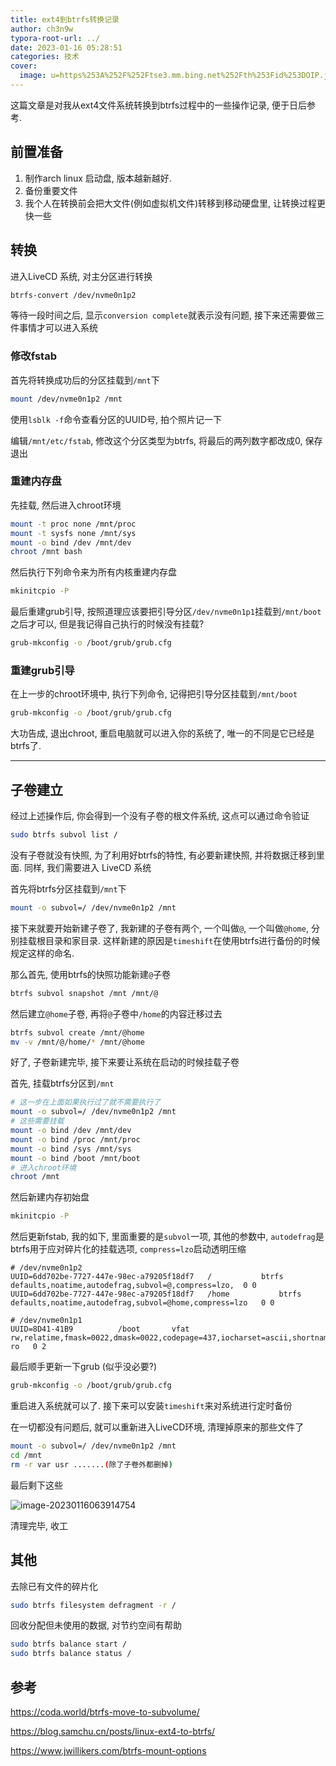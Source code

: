 ```yaml
---
title: ext4到btrfs转换记录
author: ch3n9w
typora-root-url: ../
date: 2023-01-16 05:28:51
categories: 技术
cover:
  image: u=https%253A%252F%252Ftse3.mm.bing.net%252Fth%253Fid%253DOIP.jpeg
---
```


这篇文章是对我从ext4文件系统转换到btrfs过程中的一些操作记录, 便于日后参考. 

## 前置准备

1. 制作arch linux 启动盘, 版本越新越好.
2. 备份重要文件
3. 我个人在转换前会把大文件(例如虚拟机文件)转移到移动硬盘里, 让转换过程更快一些

## 转换

进入LiveCD 系统, 对主分区进行转换

```bash
btrfs-convert /dev/nvme0n1p2
```

等待一段时间之后, 显示`conversion complete`就表示没有问题, 接下来还需要做三件事情才可以进入系统

### 修改fstab

首先将转换成功后的分区挂载到`/mnt`下

```bash
mount /dev/nvme0n1p2 /mnt
```

使用`lsblk -f`命令查看分区的UUID号, 拍个照片记一下

编辑`/mnt/etc/fstab`, 修改这个分区类型为btrfs, 将最后的两列数字都改成0, 保存退出

### 重建内存盘

先挂载, 然后进入chroot环境

```bash
mount -t proc none /mnt/proc
mount -t sysfs none /mnt/sys
mount -o bind /dev /mnt/dev
chroot /mnt bash
```

然后执行下列命令来为所有内核重建内存盘

```bash
mkinitcpio -P
```

最后重建grub引导, 按照道理应该要把引导分区`/dev/nvme0n1p1`挂载到`/mnt/boot`之后才可以, 但是我记得自己执行的时候没有挂载?

```bash
grub-mkconfig -o /boot/grub/grub.cfg
```

### 重建grub引导

在上一步的chroot环境中, 执行下列命令, 记得把引导分区挂载到`/mnt/boot` 

```bash
grub-mkconfig -o /boot/grub/grub.cfg
```



大功告成, 退出chroot, 重启电脑就可以进入你的系统了, 唯一的不同是它已经是btrfs了.

---



## 子卷建立

经过上述操作后, 你会得到一个没有子卷的根文件系统, 这点可以通过命令验证

```bash
sudo btrfs subvol list /
```

没有子卷就没有快照, 为了利用好btrfs的特性, 有必要新建快照,  并将数据迁移到里面. 同样, 我们需要进入 LiveCD 系统

首先将btrfs分区挂载到`/mnt`下

```bash
mount -o subvol=/ /dev/nvme0n1p2 /mnt
```

接下来就要开始新建子卷了, 我新建的子卷有两个, 一个叫做`@`, 一个叫做`@home`, 分别挂载根目录和家目录. 这样新建的原因是`timeshift`在使用btrfs进行备份的时候规定这样的命名.

那么首先, 使用btrfs的快照功能新建`@`子卷

```bash
btrfs subvol snapshot /mnt /mnt/@
```

然后建立`@home`子卷, 再将`@`子卷中`/home`的内容迁移过去

```bash
btrfs subvol create /mnt/@home
mv -v /mnt/@/home/* /mnt/@home
```

好了, 子卷新建完毕, 接下来要让系统在启动的时候挂载子卷

首先, 挂载btrfs分区到`/mnt`

```bash
# 这一步在上面如果执行过了就不需要执行了
mount -o subvol=/ /dev/nvme0n1p2 /mnt
# 这些需要挂载
mount -o bind /dev /mnt/dev                        
mount -o bind /proc /mnt/proc                      
mount -o bind /sys /mnt/sys
mount -o bind /boot /mnt/boot
# 进入chroot环境
chroot /mnt
```

然后新建内存初始盘

```bash
mkinitcpio -P
```

然后更新fstab, 我的如下, 里面重要的是`subvol`一项, 其他的参数中, `autodefrag`是btrfs用于应对碎片化的挂载选项, `compress=lzo`启动透明压缩

```
# /dev/nvme0n1p2
UUID=6dd702be-7727-447e-98ec-a79205f18df7	/         	btrfs      	defaults,noatime,autodefrag,subvol=@,compress=lzo,	0 0
UUID=6dd702be-7727-447e-98ec-a79205f18df7	/home         	btrfs      	defaults,noatime,autodefrag,subvol=@home,compress=lzo	0 0

# /dev/nvme0n1p1
UUID=8D41-41B9      	/boot     	vfat      	rw,relatime,fmask=0022,dmask=0022,codepage=437,iocharset=ascii,shortname=mixed,utf8,errors=remount-ro	0 2
```

最后顺手更新一下grub (似乎没必要?)

```bash
grub-mkconfig -o /boot/grub/grub.cfg
```

重启进入系统就可以了. 接下来可以安装`timeshift`来对系统进行定时备份

在一切都没有问题后, 就可以重新进入LiveCD环境, 清理掉原来的那些文件了

```bash
mount -o subvol=/ /dev/nvme0n1p2 /mnt
cd /mnt
rm -r var usr .......(除了子卷外都删掉)
```

最后剩下这些

![image-20230116063914754](/images/tech-ext4-to-btrfs/image-20230116063914754.png)

清理完毕, 收工

## 其他

去除已有文件的碎片化

```bash
sudo btrfs filesystem defragment -r /
```

回收分配但未使用的数据, 对节约空间有帮助

```bash
sudo btrfs balance start /
sudo btrfs balance status /
```



## 参考

https://coda.world/btrfs-move-to-subvolume/

https://blog.samchu.cn/posts/linux-ext4-to-btrfs/

https://www.jwillikers.com/btrfs-mount-options
